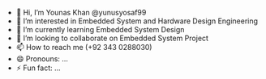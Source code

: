 - 👋 Hi, I’m Younas Khan @yunusyosaf99
- 👀 I’m interested in Embedded System and Hardware Design Engineering
- 🌱 I’m currently learning Embedded System Design
- 💞️ I’m looking to collaborate on Embedded System Project
- 📫 How to reach me (+92 343 0288030)
- 😄 Pronouns: ...
- ⚡ Fun fact: ...

<!---
--->
